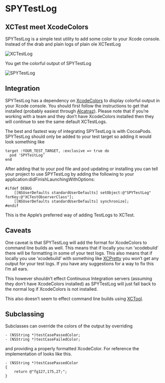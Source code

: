 # SPYTestLog

## XCTest meet XcodeColors

SPYTestLog is a simple test utility to add some color to your Xcode console.  Instead of the drab and plain logs of plain ole XCTestLog

![XCTestLog](http://imgur.com/3hZwVqa.png)

You get the colorful output of SPYTestLog

![SPYTestLog](http://imgur.com/VgxCuY3.png)

## Integration

SPYTestLog has a dependency on [XcodeColors](https://github.com/robbiehanson/XcodeColors) to display colorful output in your Xcode console.  You should first follow the instructions to get that installed (probably easiest through [Alcatraz](https://github.com/supermarin/Alcatraz)).  Please note that if you’re working with a team and they don’t have XcodeColors installed then they will continue to see the same default XCTestLogs.

The best and fastest way of integrating SPYTestLog is with CocoaPods.  SPYTestLog should only be added to your test target so adding it would look something like

```
target :YOUR_TEST_TARGET, :exclusive => true do
  pod 'SPYTestLog’
end
```

After adding that to your pod file and pod updating or installing you can tell your project to use SPYTestLog by adding the following to your application:didFinishLaunchingWithOptions:

```
#ifdef DEBUG
    [[NSUserDefaults standardUserDefaults] setObject:@"SPYTestLog" forKey:@"XCTestObserverClass"];
    [[NSUserDefaults standardUserDefaults] synchronize];
#endif
```

This is the Apple’s preferred way of adding TestLogs to XCTest.

## Caveats
One caveat is that SPYTestLog will add the format for XcodeColors to command line builds as well.  This means that if locally you run ‘xcodebuild’ there will be formatting in some of your test logs.  This also means that if locally you use ‘xcodebuild’ with something like [XCPretty](https://github.com/supermarin/xcpretty) you won’t get any output for your test logs.  If you have any suggestions for a way to fix this I’m all ears.

This however shouldn’t effect Continuous Integration servers (assuming they don’t have XcodeColors installed) as SPYTestLog will just fall back to the normal log if XcodeColors is not installed.

This also doesn’t seem to effect command line builds using [XCTool](https://github.com/facebook/xctool).

## Subclassing
Subclasses can override the colors of the output by overriding
```
- (NSString *)testCasePassedColor;
- (NSString *)testCaseFailedColor;
```
and providing a properly formatted XcodeColor.  For reference the implementation of looks like this.
```
- (NSString *)testCasePassedColor
{
    return @"fg127,175,27;";
}
```
